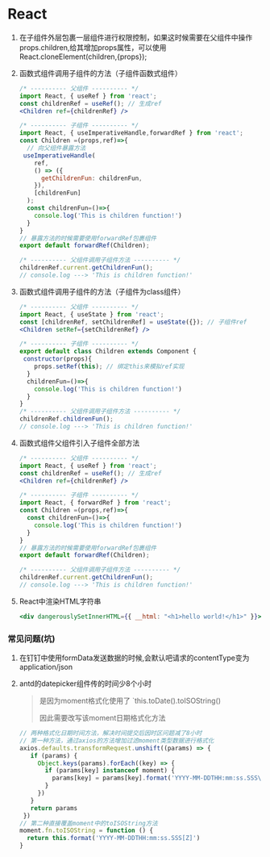 # React

1. 在子组件外层包裹一层组件进行权限控制，如果这时候需要在父组件中操作props.children,给其增加props属性，可以使用React.cloneElement(children,{props});

2. 函数式组件调用子组件的方法（子组件函数式组件）

   ```jsx
   /* ---------- 父组件 ---------- */
   import React, { useRef } from 'react';
   const childrenRef = useRef(); // 生成ref
   <Children ref={childrenRef} />
   
   /* ---------- 子组件 ---------- */
   import React, { useImperativeHandle,forwardRef } from 'react';
   const Children =(props,ref)=>{
     // 向父组件暴露方法
   	useImperativeHandle(
       ref,
       () => ({
         getChildrenFun: childrenFun,
       }),
       [childrenFun]
     );
     const childrenFun=()=>{
       console.log('This is children function!')
     }
   }
   // 暴露方法的时候需要使用forwardRef包裹组件
   export default forwardRef(Children);
   
   /* ---------- 父组件调用子组件方法 ---------- */
   childrenRef.current.getChildrenFun(); 
   // console.log ---> 'This is children function!'
   ```

3. 函数式组件调用子组件的方法（子组件为class组件）

   ```jsx
   /* ---------- 父组件 ---------- */
   import React, { useState } from 'react';
   const [childrenRef, setChildrenRef] = useState({}); // 子组件ref
   <Children setRef={setChildrenRef} />
   
   /* ---------- 子组件 ---------- */
   export default class Children extends Component {
   	constructor(props){
       props.setRef(this); // 绑定this来模拟ref实现
     }
     childrenFun=()=>{
       console.log('This is children function!')
     }
   }
   /* ---------- 父组件调用子组件方法 ---------- */
   childrenRef.childrenFun();
   // console.log ---> 'This is children function!'
   ```

4. 函数式组件父组件引入子组件全部方法

   ```jsx
   /* ---------- 父组件 ---------- */
   import React, { useRef } from 'react';
   const childrenRef = useRef(); // 生成ref
   <Children ref={childrenRef} />
   
   /* ---------- 子组件 ---------- */
   import React, { forwardRef } from 'react';
   const Children =(props,ref)=>{
     const childrenFun=()=>{
       console.log('This is children function!')
     }
   }
   // 暴露方法的时候需要使用forwardRef包裹组件
   export default forwardRef(Children);
   
   /* ---------- 父组件调用子组件方法 ---------- */
   childrenRef.current.getChildrenFun(); 
   // console.log ---> 'This is children function!'
   ```
   
   
   
5. React中渲染HTML字符串

   ```jsx
   <div dangerouslySetInnerHTML={{ __html: "<h1>hello world!</h1>" }}></div>
   ```


### 常见问题(坑)

1. 在钉钉中使用formData发送数据的时候,会默认吧请求的contentType变为application/json 

2. antd的datepicker组件传的时间少8个小时

   > 是因为moment格式化使用了 `this.toDate().toISOString()
   >
   > 因此需要改写该moment日期格式化方法

   ```js
   // 两种格式化日期时间方法，解决时间提交后因时区问题减了8小时
   // 第一种方法，通过axios的方法增加过滤moment类型数据进行格式化
   axios.defaults.transformRequest.unshift((params) => {
      if (params) {
        Object.keys(params).forEach((key) => {
          if (params[key] instanceof moment) {
            params[key] = params[key].format('YYYY-MM-DDTHH:mm:ss.SSS\\Z')
          }
        })
      }
      return params
    })
   // 第二种直接覆盖moment中的toISOString方法
   moment.fn.toISOString = function () {
     return this.format('YYYY-MM-DDTHH:mm:ss.SSS[Z]')
   }
   ```



